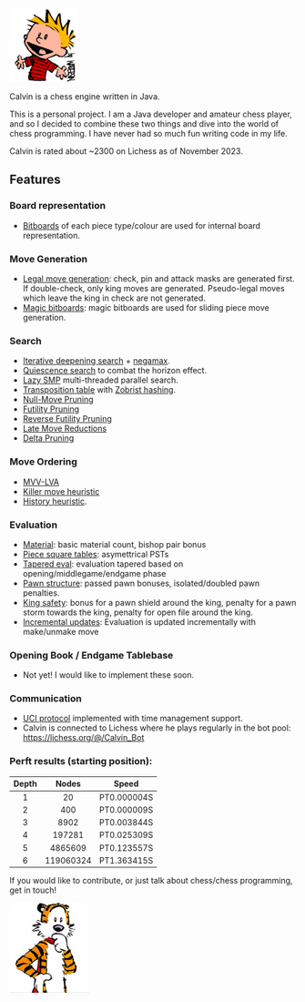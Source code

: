 <img src="src/main/resources/calvin.png" width="120">

Calvin is a chess engine written in Java. 

This is a personal project. I am a Java developer and amateur chess player, and so I decided to combine these two things and dive into the world of chess programming. I have never had so much fun writing code in my life. 

Calvin is rated about ~2300 on Lichess as of November 2023.

## Features

### Board representation

- [Bitboards](https://www.chessprogramming.org/Bitboards) of each piece type/colour are used for internal board representation.

### Move Generation

- [Legal move generation](https://www.chessprogramming.org/Move_Generation): check, pin and attack masks are generated first. If double-check, only king moves are generated. Pseudo-legal moves which leave the king in check are not generated.
- [Magic bitboards](https://www.chessprogramming.org/Magic_Bitboards): magic bitboards are used for sliding piece move generation.

### Search
- [Iterative deepening search](https://www.chessprogramming.org/Magic_Bitboards) + [negamax](https://www.chessprogramming.org/Negamax).
- [Quiescence search](https://www.chessprogramming.org/Quiescence_Search) to combat the horizon effect.
- [Lazy SMP](https://www.chessprogramming.org/Lazy_SMP) multi-threaded parallel search.
- [Transposition table](https://www.chessprogramming.org/Transposition_Table) with [Zobrist hashing](https://www.chessprogramming.org/Zobrist_Hashing).
- [Null-Move Pruning](https://www.chessprogramming.org/Null_Move_Pruning)
- [Futility Pruning](https://www.chessprogramming.org/Futility_Pruning)
- [Reverse Futility Pruning](https://www.chessprogramming.org/Reverse_Futility_Pruning)
- [Late Move Reductions](https://www.chessprogramming.org/Late_Move_Reductions)
- [Delta Pruning](https://www.chessprogramming.org/Delta_Pruning)

### Move Ordering
- [MVV-LVA](https://www.chessprogramming.org/MVV-LVA)
- [Killer move heuristic](https://www.chessprogramming.org/Killer_Move)
- [History heuristic](https://www.chessprogramming.org/History_Heuristic).

### Evaluation
- [Material](https://www.chessprogramming.org/Material): basic material count, bishop pair bonus
- [Piece square tables](https://www.chessprogramming.org/Piece-Square_Tables): asymettrical PSTs
- [Tapered eval](https://www.chessprogramming.org/Tapered_Eval): evaluation tapered based on opening/middlegame/endgame phase
- [Pawn structure](https://www.chessprogramming.org/Pawn_Structure): passed pawn bonuses, isolated/doubled pawn penalties.
- [King safety](https://www.chessprogramming.org/King_Safety): bonus for a pawn shield around the king, penalty for a pawn storm towards the king, penalty for open file around the king.
- [Incremental updates](https://www.chessprogramming.org/Incremental_Updates): Evaluation is updated incrementally with make/unmake move

### Opening Book / Endgame Tablebase
- Not yet! I would like to implement these soon.

### Communication
- [UCI protocol](https://www.chessprogramming.org/UCI) implemented with time management support.
- Calvin is connected to Lichess where he plays regularly in the bot pool: https://lichess.org/@/Calvin_Bot

### Perft results (starting position):

| 	Depth	 | 	Nodes	 | 	Speed	 | 
| 	:-----:	 | 	:-----:	 | 	:-----:	 | 
| 1     | 20        | PT0.000004S  |
| 2     | 400       | PT0.000009S  |
| 3     | 8902      | PT0.003844S  |
| 4     | 197281    | PT0.025309S  |
| 5     | 4865609   | PT0.123557S  |
| 6     | 119060324 | PT1.363415S |

If you would like to contribute, or just talk about chess/chess programming, get in touch!

<img src="src/main/resources/hobbes.png" width="140">
